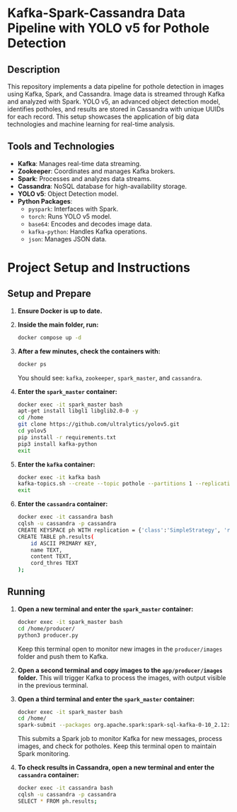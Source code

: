 # Kafka-Spark-Cassandra Data Pipeline with YOLO v5 for Pothole Detection

## Description

This repository implements a data pipeline for pothole detection in images using Kafka, Spark, and Cassandra. Image data is streamed through Kafka and analyzed with Spark. YOLO v5, an advanced object detection model, identifies potholes, and results are stored in Cassandra with unique UUIDs for each record. This setup showcases the application of big data technologies and machine learning for real-time analysis.


## Tools and Technologies

- **Kafka**: Manages real-time data streaming.
- **Zookeeper**: Coordinates and manages Kafka brokers.
- **Spark**: Processes and analyzes data streams.
- **Cassandra**: NoSQL database for high-availability storage.
- **YOLO v5**: Object Detection model.
- **Python Packages**:
  - `pyspark`: Interfaces with Spark.
  - `torch`: Runs YOLO v5 model.
  - `base64`: Encodes and decodes image data.
  - `kafka-python`: Handles Kafka operations.
  - `json`: Manages JSON data.


# Project Setup and Instructions

## Setup and Prepare

1. **Ensure Docker is up to date.**
2. **Inside the main folder, run:**

    ```bash
    docker compose up -d
    ```

3. **After a few minutes, check the containers with:**

    ```bash
    docker ps
    ```

    You should see: `kafka`, `zookeeper`, `spark_master`, and `cassandra`.

4. **Enter the `spark_master` container:**

    ```bash
    docker exec -it spark_master bash
    apt-get install libgl1 libglib2.0-0 -y
    cd /home
    git clone https://github.com/ultralytics/yolov5.git
    cd yolov5
    pip install -r requirements.txt
    pip3 install kafka-python
    exit
    ```

5. **Enter the `kafka` container:**

    ```bash
    docker exec -it kafka bash
    kafka-topics.sh --create --topic pothole --partitions 1 --replication-factor 1 --bootstrap-server localhost:9092
    exit
    ```

6. **Enter the `cassandra` container:**

    ```bash
    docker exec -it cassandra bash
    cqlsh -u cassandra -p cassandra
    CREATE KEYSPACE ph WITH replication = {'class':'SimpleStrategy', 'replication_factor' : 1};
    CREATE TABLE ph.results(
        id ASCII PRIMARY KEY,
        name TEXT,
        content TEXT,
        cord_thres TEXT
    );
    ```

## Running

1. **Open a new terminal and enter the `spark_master` container:**

    ```bash
    docker exec -it spark_master bash
    cd /home/producer/
    python3 producer.py
    ```

    Keep this terminal open to monitor new images in the `producer/images` folder and push them to Kafka.

2. **Open a second terminal and copy images to the `app/producer/images` folder.** This will trigger Kafka to process the images, with output visible in the previous terminal.

3. **Open a third terminal and enter the `spark_master` container:**

    ```bash
    docker exec -it spark_master bash
    cd /home/
    spark-submit --packages org.apache.spark:spark-sql-kafka-0-10_2.12:3.0.0,com.datastax.spark:spark-cassandra-connector_2.12:3.0.0 streamingKafka2Console.py
    ```

    This submits a Spark job to monitor Kafka for new messages, process images, and check for potholes. Keep this terminal open to maintain Spark monitoring.

4. **To check results in Cassandra, open a new terminal and enter the `cassandra` container:**

    ```bash
    docker exec -it cassandra bash
    cqlsh -u cassandra -p cassandra
    SELECT * FROM ph.results;
    ```
